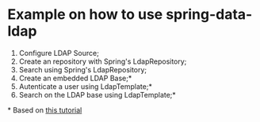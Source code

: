 # Example on how to use spring-data-ldap

1. Configure LDAP Source;
2. Create an repository with Spring's LdapRepository;
3. Search using Spring's LdapRepository;
4. Create an embedded LDAP Base;*
5. Autenticate a user using LdapTemplate;*
6. Search on the LDAP base using LdapTemplate;*




\* Based on [this tutorial](https://memorynotfound.com/spring-ldap-spring-boot-embedded-ldap-configuration-example/)
